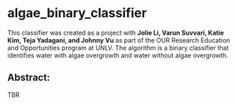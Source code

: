 # algae_binary_classifier

This classifier was created as a project with **Jolie Li, Varun Suvvari, Katie Kim, Teja Yadagani, and Johnny Vu** as part of the OUR Research Education and Opportunities program at UNLV. The algorithm is a binary classifier that identifies water with algae overgrowth and water without algae overgrowth. 

## Abstract: 
TBR
